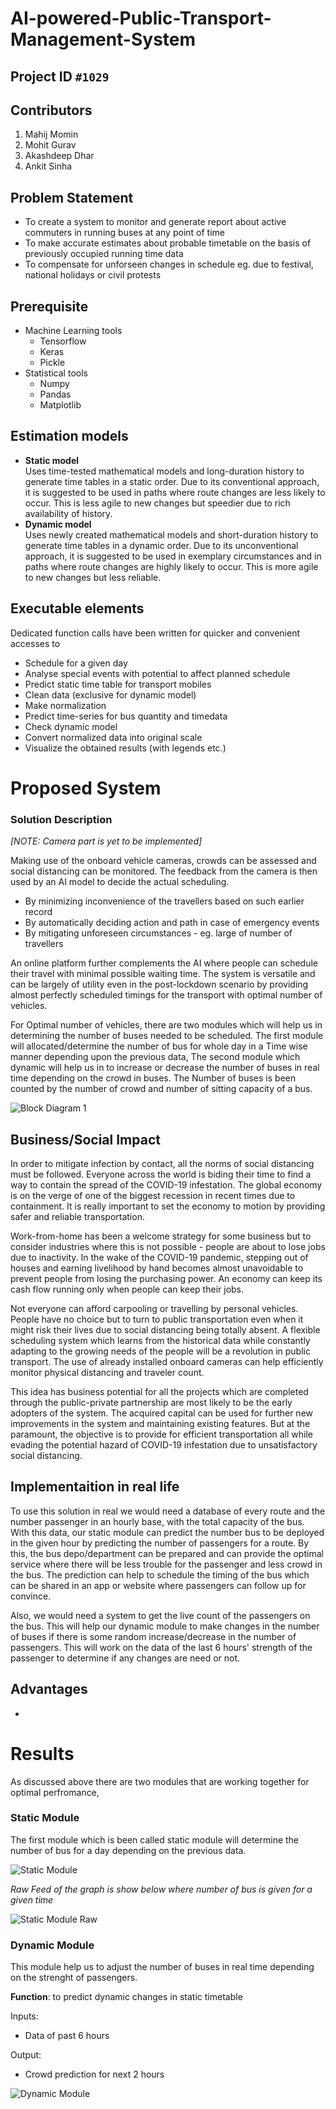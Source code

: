 # AI-powered-Public-Transport-Management-System

## Project ID  `#1029`

## Contributors
1. Mahij Momin
2. Mohit Gurav
3. Akashdeep Dhar
4. Ankit Sinha

## Problem Statement
- To create a system to monitor and generate report about active commuters in running buses at any point of time
- To make accurate estimates about probable timetable on the basis of previously occupied running time data
- To compensate for unforseen changes in schedule eg. due to festival, national holidays or civil protests

## Prerequisite
- Machine Learning tools
    - Tensorflow
    - Keras
    - Pickle
- Statistical tools
    - Numpy
    - Pandas
    - Matplotlib

## Estimation models
- **Static model**  
  Uses time-tested mathematical models and long-duration history to generate time tables in a static order. Due to its conventional approach,
  it is suggested to be used in paths where route changes are less likely to occur. This is less agile to new changes but speedier due to rich
  availability of history.
- **Dynamic model**  
  Uses newly created mathematical models and short-duration history to generate time tables in a dynamic order. Due to its unconventional approach,
  it is suggested to be used in exemplary circumstances and in paths where route changes are highly likely to occur. This is more agile to new
  changes but less reliable.

## Executable elements
Dedicated function calls have been written for quicker and convenient accesses to
- Schedule for a given day
- Analyse special events with potential to affect planned schedule
- Predict static time table for transport mobiles
- Clean data (exclusive for dynamic model)
- Make normalization
- Predict time-series for bus quantity and timedata
- Check dynamic model
- Convert normalized data into original scale
- Visualize the obtained results (with legends etc.)

# Proposed System

### Solution Description
*[NOTE: Camera part is yet to be implemented]*


Making use of the onboard vehicle cameras, crowds can be assessed and social distancing can be monitored. The feedback from the camera is then used by an AI model to decide the actual scheduling. 

* By minimizing inconvenience of the travellers based on such earlier record
* By automatically deciding action and path in case of emergency events
* By mitigating unforeseen circumstances - eg. large of number of travellers

An online platform further complements the AI where people can schedule their travel with minimal possible waiting time. The system is versatile and can be largely of utility even in the post-lockdown scenario by providing almost perfectly scheduled timings for the transport with optimal number of vehicles.

For Optimal number of vehicles, there are two modules which will help us in determining the number of buses needed to be scheduled. The first module will allocated/determine the number of bus for whole day in a Time wise manner depending upon the previous data, The second module which dynamic will help us in to increase or decrease the number of buses in real time depending on the crowd in buses. The Number of buses is been counted by the number of crowd and number of sitting capacity of a bus.

![Block Diagram 1](IMG/BD1.png)

## Business/Social Impact

In order to mitigate infection by contact, all the norms of social distancing must be followed. Everyone across the world is biding their time to find a way to contain the spread of the COVID-19 infestation. The global economy is on the verge of one of the biggest recession in recent times due to containment. It is really important to set the economy to motion by providing safer and reliable transportation.

Work-from-home has been a welcome strategy for some business but to consider industries where this is not possible - people are about to lose jobs due to inactivity. In the wake of the COVID-19 pandemic, stepping out of houses and earning livelihood by hand becomes almost unavoidable to prevent people from losing the purchasing power. An economy can keep its cash flow running only when people can keep their jobs.

Not everyone can afford carpooling or travelling by personal vehicles. People have no choice but to turn to public transportation even when it might risk their lives due to social distancing being totally absent. A flexible scheduling system which learns from the historical data while constantly adapting to the growing needs of the people will be a revolution in public transport. The use of already installed onboard cameras can help efficiently monitor physical distancing and traveler count.

This idea has business potential for all the projects which are completed through the public-private partnership are most likely to be the early adopters of the system. The acquired capital can be used for further new improvements in the system and maintaining existing features. But at the paramount, the objective is to provide for efficient transportation all while evading the potential hazard of COVID-19 infestation due to unsatisfactory social distancing.
## Implementaition in real life 

To use this solution in real we would need a database of every route and the number passenger in an hourly base, with the total capacity of the bus. With this data, our static module can predict the number bus to be deployed in the given hour by predicting the number of passengers for a route. By this, the bus depo/department can be prepared and can provide the optimal service where there will be less trouble for the passenger and less crowd in the bus. The prediction can help to schedule the timing of the bus which can be shared in an app or website where passengers can follow up for convince.    

Also, we would need a system to get the live count of the passengers on the bus. This will help our dynamic module to make changes in the number of buses if there is some random increase/decrease in the number of passengers. This will work on the data of the last 6 hours' strength of the passenger to determine if any changes are need or not.

## Advantages 
*
# Results 

As discussed above there are two modules that are working together for optimal perfromance, 
### Static Module
The first module which is been called static module will determine the number of bus for a day depending on the previous data.

![Static Module](./IMG/R1.jpg)

*Raw Feed of the graph is show below where number of bus is given for a given time*

![Static Module Raw](./IMG/R1_1.jpg) 

### Dynamic Module
This module help us to adjust the number of buses in real time depending on the strenght of passengers.

**Function**: to predict dynamic changes in static timetable

Inputs:

* Data of past 6 hours

Output:

* Crowd prediction for next 2 hours

![Dynamic Module](./IMG/R2.jpg)